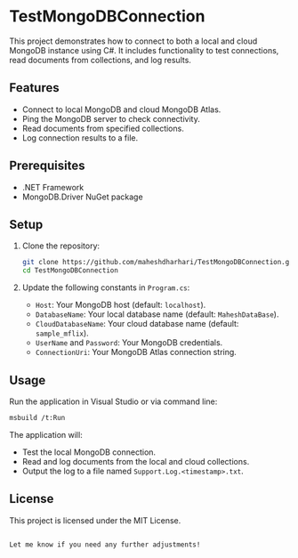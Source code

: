 # TestMongoDBConnection

This project demonstrates how to connect to both a local and cloud MongoDB instance using C#. It includes functionality to test connections, read documents from collections, and log results.

## Features

- Connect to local MongoDB and cloud MongoDB Atlas.
- Ping the MongoDB server to check connectivity.
- Read documents from specified collections.
- Log connection results to a file.

## Prerequisites

- .NET Framework
- MongoDB.Driver NuGet package

## Setup

1. Clone the repository:
   ```bash
   git clone https://github.com/maheshdharhari/TestMongoDBConnection.git
   cd TestMongoDBConnection
   ```

2. Update the following constants in `Program.cs`:
   - `Host`: Your MongoDB host (default: `localhost`).
   - `DatabaseName`: Your local database name (default: `MaheshDataBase`).
   - `CloudDatabaseName`: Your cloud database name (default: `sample_mflix`).
   - `UserName` and `Password`: Your MongoDB credentials.
   - `ConnectionUri`: Your MongoDB Atlas connection string.

## Usage

Run the application in Visual Studio or via command line:

```bash
msbuild /t:Run
```


The application will:
- Test the local MongoDB connection.
- Read and log documents from the local and cloud collections.
- Output the log to a file named `Support.Log.<timestamp>.txt`.

## License

This project is licensed under the MIT License.

```

Let me know if you need any further adjustments!
